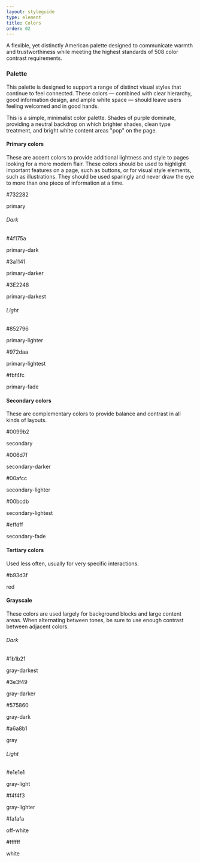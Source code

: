 ```yaml
---
layout: styleguide
type: element
title: Colors
order: 02
---
```


<p>A flexible, yet distinctly American palette designed to communicate warmth and trustworthiness while meeting the highest standards of 508 color contrast requirements.</p><!-- <a class="usa-button usa-button-primary-alt" href="{{ site.baseurl }}/assets/releases/wds-design-v0.8.1.zip">Download the design files</a>
<p class="usa-text-small">Download a zip file with font files and color swatches.</p> -->

<h3 class="usa-heading" id="palette">Palette</h3>

<p>This palette is designed to support a range of distinct visual styles that continue to feel connected. These colors — combined with clear hierarchy, good information design, and ample white space — should leave users feeling welcomed and in good hands.</p>

<p>This is a simple, minimalist color palette. Shades of purple dominate, providing a neutral backdrop on which brighter shades, clean type treatment, and bright white content areas "pop" on the page.</p>

<h4 class="usa-heading">Primary colors</h4>

<p>These are accent colors to provide additional lightness and style to pages looking for a more modern flair. These colors should be used to highlight important features on a page, such as buttons, or for visual style elements, such as illustrations. They should be used sparingly and never draw the eye to more than one piece of information at a time.</p>

<div class="usa-grid-full usa-color-row usa-primary-color-section solo">
  <div class="usa-color-square color-primary">
    <div class="usa-color-inner-content">
      <p class="usa-color-hex">#732282</p>
      <p class="usa-color-name">primary</p>
    </div>
  </div>
</div>
<div class="usa-grid-full usa-color-row usa-primary-color-section">
  <h6 class="top-pad">Dark</h6>
  <div class="color-small">
    <div class="usa-color-short color-primary-dark">
    </div>
      <p class="usa-color-hex">#4f175a</p>
      <p class="usa-color-name">primary-dark</p>
  </div>
  <div class="color-small">
    <div class="usa-color-short color-primary-darker">
    </div>
      <p class="usa-color-hex">#3a1141</p>
      <p class="usa-color-name">primary-darker</p>
  </div>
  <div class="color-small">
    <div class="usa-color-short color-primary-darkest">
    </div>
      <p class="usa-color-hex">#3E2248</p>
      <p class="usa-color-name">primary-darkest</p>
  </div> 
  <h6 class="top-pad">Light</h6>
  <div class="color-small">
    <div class="usa-color-short color-primary-lighter">
    </div>
      <p class="usa-color-hex">#852796</p>
      <p class="usa-color-name">primary-lighter</p>
  </div>
  <div class="color-small">
    <div class="usa-color-short color-primary-lightest">
    </div>
      <p class="usa-color-hex">#972daa</p>
      <p class="usa-color-name">primary-lightest</p>
  </div>
  <div class="color-small">
    <div class="usa-color-short color-primary-fade">
    </div>
      <p class="usa-color-hex">#fbf4fc</p>
      <p class="usa-color-name">primary-fade</p>
  </div> 
</div>


<h4 class="usa-heading">Secondary colors</h4>

<p>These are complementary colors to provide balance and contrast in all kinds of layouts.</p>

<div class="usa-grid-full usa-color-row">
  <div class="color-big">
    <div class="usa-color-short color-secondary">
    </div>
      <p class="usa-color-hex">#0099b2</p>
      <p class="usa-color-name">secondary</p>
  </div>
  <div class="color-small">
    <div class="usa-color-short color-secondary-darker">
    </div>
      <p class="usa-color-hex">#006d7f</p>
      <p class="usa-color-name">secondary-darker</p>
  </div>
  <div class="color-small">
    <div class="usa-color-short color-secondary-lighter">
    </div>
      <p class="usa-color-hex">#00afcc</p>
      <p class="usa-color-name">secondary-lighter</p>
  </div>
  <div class="color-small">
    <div class="usa-color-short color-secondary-lightest">
    </div>
      <p class="usa-color-hex">#00bcdb</p>
      <p class="usa-color-name">secondary-lightest</p>
  </div>
  <div class="color-small">
    <div class="usa-color-short color-secondary-fade">
    </div>
      <p class="usa-color-hex">#effdff</p>
      <p class="usa-color-name">secondary-fade</p>
  </div>
</div>

<h4 class="usa-heading">Tertiary colors</h4>
<p>Used less often, usually for very specific interactions.</p>
<div class="usa-grid-full usa-color-row">
  <div class="color-big">
    <div class="usa-color-short color-red">
    </div>
      <p class="usa-color-hex">#b93d3f</p>
      <p class="usa-color-name">red</p>
  </div>  
</div>

<h4 class="usa-heading">Grayscale</h4>

<p>These colors are used largely for background blocks and large content areas. When alternating between tones, be sure to use enough contrast between adjacent colors.</p>

<div class="usa-grid-full usa-color-row">
  <h6 class="top-pad">Dark</h6>
  <div class="color-small">
    <div class="usa-color-short color-gray-darkest">
    </div>
      <p class="usa-color-hex">#1b1b21</p>
      <p class="usa-color-name">gray-darkest</p>
  </div>  
  <div class="color-small">
    <div class="usa-color-short color-gray-darker">
    </div>
      <p class="usa-color-hex">#3e3f49</p>
      <p class="usa-color-name">gray-darker</p>
  </div>
  <div class="color-small">
    <div class="usa-color-short color-gray-dark">
    </div>
      <p class="usa-color-hex">#575860</p>
      <p class="usa-color-name">gray-dark</p>
  </div>
  <div class="color-small">
    <div class="usa-color-short color-gray">
    </div>
      <p class="usa-color-hex">#a6a8b1</p>
      <p class="usa-color-name">gray</p>
  </div>

  <h6 class="top-pad">Light</h6>
  <div class="color-small">
    <div class="usa-color-short color-gray-light">
    </div>
      <p class="usa-color-hex">#e1e1e1</p>
      <p class="usa-color-name">gray-light</p>
  </div>
  <div class="color-small">
    <div class="usa-color-short color-gray-lighter">
    </div>
      <p class="usa-color-hex">#f4f4f3</p>
      <p class="usa-color-name">gray-lighter</p>
  </div>
  <div class="color-small">
    <div class="usa-color-short color-off-white">
    </div>
      <p class="usa-color-hex">#fafafa</p>
      <p class="usa-color-name">off-white</p>
  </div>
  <div class="color-small">
    <div class="usa-color-short color-white">
    </div>
      <p class="usa-color-hex">#ffffff</p>
      <p class="usa-color-name">white</p>
  </div>
</div>

<!-- Links section begin -->

<!-- <h3 class="usa-heading" id="links">Links</h3>

<p class="usa-font-lead">Links lead users to a different page or further information.
</p>

<div class="preview">

  <a href="#">This is a link without surrounding text.</a>
  <p><a href="#">This</a> is a text link on a light background.</p>

  <div class="usa-background-dark">
    <p><a href="#">This</a> is a text link on a dark background.</p>
  </div>
</div> -->

<!-- Links section end -->

<!-- <div class="usa-accordion-bordered usa-accordion-docs">
  <button class="usa-button-unstyled usa-accordion-button"
      aria-expanded="true" aria-controls="collapsible-0">
    Documentation
  </button>
  <div id="collapsible-0" aria-hidden="false" class="usa-accordion-content">
    <h4 class="usa-heading">Accessibility</h4>
    <ul class="usa-content-list">
      <li>Users should be able to tab to navigate between links.
      <li>Users should be able to activate a link when pressing ‘Enter’ on their keyboard.</li>
      <li>Users should be able to identify links without relying on color alone.</li>
      <li>Users should be able to activate hover and and focus states with both a mouse and a keyboard.</li>
    </ul>
  </div>
</div> -->


<!-- <p>The options below offer color palette combinations that fall within the range of Section 508 compliant foreground/background color contrast ratios. To ensure that text remains accessible, use only these permitted color combinations.</p>
<p>If you choose to customize beyond this palette, this <a href="http://webaim.org/resources/contrastchecker/">color contrast tool</a> is a useful resource for testing the compliance of any color combination.</p>
<h4 class="usa-heading">Fully accessible combinations</h4>

<h5>Colors on a white background</h5>

<div class="usa-grid-full usa-color-outline">
  <div class="usa-width-one-half">
    <div class="usa-color-text usa-color-text-primary-darkest">
      primary-darkest on white
    </div>
    <div class="usa-color-text usa-color-text-primary-darker">
      primary-darker on white
    </div>
    <div class="usa-color-text usa-color-text-primary">
      primary on white
    </div>
    <div class="usa-color-text usa-color-text-cool-blue-light">
      cool-blue-light on white
    </div>
    <div class="usa-color-text usa-color-text-primary-alt-darkest">
      primary-alt-darkest on white
    </div>
    <div class="usa-color-text usa-color-text-green">
      green on white
    </div>
    <div class="usa-color-text usa-color-text-visited">
      visited on white
    </div>
  </div>
  <div class="usa-width-one-half usa-end-row">
    <div class="usa-color-text usa-color-text-gray-dark">
      base on white
    </div>
    <div class="usa-color-text usa-color-text-gray-dark">
      gray-dark on white
    </div>
    <div class="usa-color-text usa-color-text-gray">
      gray on white
    </div>
    <div class="usa-color-text usa-color-text-gray-warm-dark">
      gray-warm-dark on white
    </div>
    <div class="usa-color-text usa-color-text-secondary-darkest">
      secondary-darkest on white
    </div>
    <div class="usa-color-text usa-color-text-secondary-dark">
      secondary-dark on white
    </div>
    <div class="usa-color-text usa-color-text-secondary">
      secondary on white
    </div>
  </div>
</div>

<h5>Neutrals on a colored background</h5>

<div class="usa-grid-full">
  <div class="usa-width-one-half">
    <div class="usa-color-text usa-color-base usa-color-text-white">
      white on base
    </div>
    <div class="usa-color-text usa-color-gray-warm-dark usa-color-text-white">
      white on gray-warm-dark
    </div>
    <div class="usa-color-text usa-color-gray-dark usa-color-text-white">
      white on gray-dark
    </div>
    <div class="usa-color-text usa-color-gray usa-color-text-white">
      white on gray
    </div>
    <div class="usa-color-text usa-color-primary-darkest usa-color-text-white">
      white on primary-darkest
    </div>
    <div class="usa-color-text usa-color-primary-darker usa-color-text-white">
      white on primary-darker
    </div>
    <div class="usa-color-text usa-color-primary usa-color-text-white">
      white on primary
    </div>
    <div class="usa-color-text usa-color-cool-blue-light usa-color-text-white">
      white on cool-blue-light
    </div>
    <div class="usa-color-text usa-color-primary-alt-darkest usa-color-text-white">
      white on primary-alt-darkest
    </div>
    <div class="usa-color-text usa-color-primary-alt-dark">
      base on primary-alt-dark
    </div>
    <div class="usa-color-text usa-color-primary-alt">
      base on primary-alt
    </div>
    <div class="usa-color-text usa-color-green usa-color-text-white">
      white on green
    </div>
    <div class="usa-color-text usa-color-green-light">
      base on green-light
    </div>
    <div class="usa-color-text usa-color-gold">
      base on gold
    </div>
    <div class="usa-color-text usa-color-gold-light">
      base on gold-light
    </div>
    <div class="usa-color-text usa-color-secondary-darkest usa-color-text-white">
      white on secondary-darkest
    </div>
    <div class="usa-color-text usa-color-secondary-dark usa-color-text-white">
      white on secondary-dark
    </div>
    <div class="usa-color-text usa-color-secondary usa-color-text-white">
      white on secondary
    </div>
  </div>
  <div class="usa-width-one-half usa-end-row">
    <div class="usa-color-text usa-color-gray-light">
      base on gray-light
    </div>
    <div class="usa-color-text usa-color-gray-lighter">
      base on gray-lighter
    </div>
    <div class="usa-color-text usa-color-gray-warm-light">
      base on gray-warm-light
    </div>
    <div class="usa-color-text usa-color-cool-blue-lighter">
      base on cool-blue-lighter
    </div>
    <div class="usa-color-text usa-color-cool-blue-lightest">
      base on cool-blue-lightest
    </div>
    <div class="usa-color-text usa-color-primary-alt-lightest">
      base on primary-alt-lightest
    </div>
    <div class="usa-color-text usa-color-green-lighter">
      base on green-lighter
    </div>
    <div class="usa-color-text usa-color-green-lightest">
      base on green-lightest
    </div>
    <div class="usa-color-text usa-color-gold-lighter">
      base on gold-lighter
    </div>
    <div class="usa-color-text usa-color-gold-lightest">
      base on gold-lightest
    </div>
    <div class="usa-color-text usa-color-secondary-lightest">
      base on secondary-lightest
    </div>
  </div>
</div>
 -->